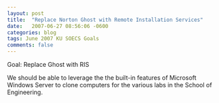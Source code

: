 ```yaml
---
layout: post
title:  "Replace Norton Ghost with Remote Installation Services"
date:   2007-06-27 08:56:06 -0600
categories: blog
tags: June 2007 KU SOECS Goals
comments: false
---
```

Goal: Replace Ghost with RIS

We should be able to leverage the the built-in features of Microsoft Windows Server to clone computers for the various labs in the School of Engineering.
